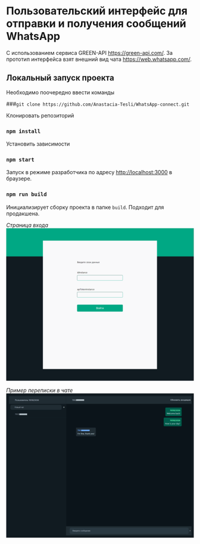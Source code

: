 # Пользовательский интерфейс для отправки и получения сообщений WhatsApp

С использованием сервиса GREEN-API https://green-api.com/.
За прототип интерфейса взят внешний вид чата https://web.whatsapp.com/.

## Локальный запуск проекта

Необходимо поочередно ввести команды

###`git clone https://github.com/Anastacia-Tesli/WhatsApp-connect.git`

Клонировать репозиторий 

### `npm install`

Установить зависимости

### `npm start`

Запуск в режиме разработчика по адресу [http://localhost:3000](http://localhost:3000) в браузере.

### `npm run build`

Инициализирует сборку проекта в папке `build`. Подходит для продакшена.

_Страница входа_
![Внешний вид интерфейса на странице входа](./src/images/login.png)

_Пример переписки в чате_
![Внешний вид чата](./src/images/chat.png)
